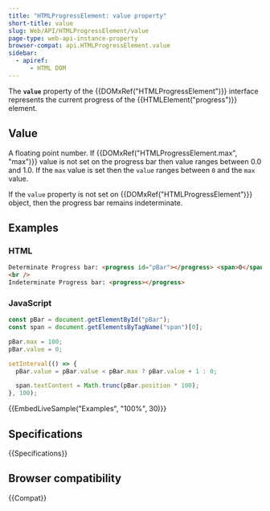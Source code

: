 ```yaml
---
title: "HTMLProgressElement: value property"
short-title: value
slug: Web/API/HTMLProgressElement/value
page-type: web-api-instance-property
browser-compat: api.HTMLProgressElement.value
sidebar:
  - apiref:
      - HTML DOM
---
```


The **`value`** property of the {{DOMxRef("HTMLProgressElement")}} interface represents the current progress of the {{HTMLElement("progress")}} element.

## Value

A floating point number. If {{DOMxRef("HTMLProgressElement.max", "max")}} value is not set on the progress bar then value ranges between 0.0 and 1.0. If the `max` value is set then the `value` ranges between `0` and the `max` value.

If the `value` property is not set on {{DOMxRef("HTMLProgressElement")}} object, then the progress bar remains indeterminate.

## Examples

### HTML

```html
Determinate Progress bar: <progress id="pBar"></progress> <span>0</span>%
<br />
Indeterminate Progress bar: <progress></progress>
```

### JavaScript

```js
const pBar = document.getElementById("pBar");
const span = document.getElementsByTagName("span")[0];

pBar.max = 100;
pBar.value = 0;

setInterval(() => {
  pBar.value = pBar.value < pBar.max ? pBar.value + 1 : 0;

  span.textContent = Math.trunc(pBar.position * 100);
}, 100);
```

{{EmbedLiveSample("Examples", "100%", 30)}}

## Specifications

{{Specifications}}

## Browser compatibility

{{Compat}}
